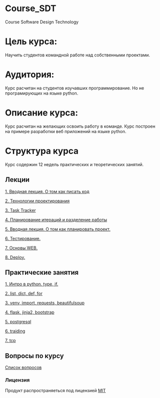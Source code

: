 # Course_SDT
Course Software Design Technology

# Цель курса:

Научить студентов командной работе над собственными проектами.

# Аудитория:

Курс расчитан на студентов изучавших программирование. Но не програмирующих на языке python.

# Описание курса:

Курс расчитан на желающих освоить работу в команде. Курс построен на примере разработки веб приложений на языке python.

# Структура курса

Курс содержин 12 недель практических и теоретических занятий.

Лекции
-------

  [1. Вводная лекция. О том как писать код](/lections/1.intro.md)

  [2. Технологии проектирования](/lections/2.development.md)

  [3. Task Tracker](/lections/3.task_tracker.md)

  [4. Планирование итераций и разделение работы](/lections/4.planing_work.md)

  [5. Вводная лекция. О том как планировать проект.](/lections/5.planing_projects.md)

  [6. Тестирование.](/lections/6.test.md)
  
  [7. Основы WEB.](/lections/7.web.md)
  
  [8. Deploy.](/lections/8.deploy.md)

Практические занятия
--------

  [1. Интро в  python. type, if.](/lab/1.intro.md)

  [2. list, dict, def, for](/lab/2.multiple.md)

  [3. venv, import, requests, beautifulsoup](/lab/3.crawler.md)

  [4. flask, jinja2, bootstrap](/lab/4.website.md)

  [5. postgresql](/lab/5.db.md)
  
  [6. traiding](/lab/6.traiding.md)

  [7. tcp](/lab/7.TCP.md)
  
Вопросы по курсу
--------

  [Список вопросов](questions_list.md)

### Лицензия

Продукт распространяеться под лицензией [MIT](LICENSE)
